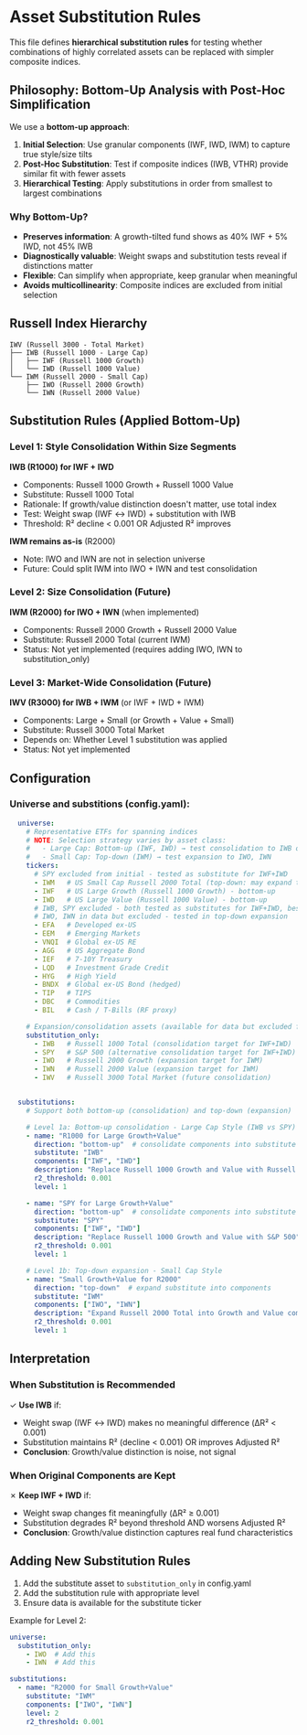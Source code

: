 # Asset Substitution Rules

This file defines **hierarchical substitution rules** for testing whether combinations of highly correlated assets can be replaced with simpler composite indices.

## Philosophy: Bottom-Up Analysis with Post-Hoc Simplification

We use a **bottom-up approach**:
1. **Initial Selection**: Use granular components (IWF, IWD, IWM) to capture true style/size tilts
2. **Post-Hoc Substitution**: Test if composite indices (IWB, VTHR) provide similar fit with fewer assets
3. **Hierarchical Testing**: Apply substitutions in order from smallest to largest combinations

### Why Bottom-Up?

- **Preserves information**: A growth-tilted fund shows as 40% IWF + 5% IWD, not 45% IWB
- **Diagnostically valuable**: Weight swaps and substitution tests reveal if distinctions matter
- **Flexible**: Can simplify when appropriate, keep granular when meaningful
- **Avoids multicollinearity**: Composite indices are excluded from initial selection

## Russell Index Hierarchy

```
IWV (Russell 3000 - Total Market)
├── IWB (Russell 1000 - Large Cap)
│   ├── IWF (Russell 1000 Growth)
│   └── IWD (Russell 1000 Value)
└── IWM (Russell 2000 - Small Cap)
    ├── IWO (Russell 2000 Growth)
    └── IWN (Russell 2000 Value)
```

## Substitution Rules (Applied Bottom-Up)

### Level 1: Style Consolidation Within Size Segments

**IWB (R1000) for IWF + IWD**
- Components: Russell 1000 Growth + Russell 1000 Value
- Substitute: Russell 1000 Total
- Rationale: If growth/value distinction doesn't matter, use total index
- Test: Weight swap (IWF ↔ IWD) + substitution with IWB
- Threshold: R² decline < 0.001 OR Adjusted R² improves

**IWM remains as-is** (R2000)
- Note: IWO and IWN are not in selection universe
- Future: Could split IWM into IWO + IWN and test consolidation

### Level 2: Size Consolidation (Future)

**IWM (R2000) for IWO + IWN** (when implemented)
- Components: Russell 2000 Growth + Russell 2000 Value
- Substitute: Russell 2000 Total (current IWM)
- Status: Not yet implemented (requires adding IWO, IWN to substitution_only)

### Level 3: Market-Wide Consolidation (Future)

**IWV (R3000) for IWB + IWM** (or IWF + IWD + IWM)
- Components: Large + Small (or Growth + Value + Small)
- Substitute: Russell 3000 Total Market
- Depends on: Whether Level 1 substitution was applied
- Status: Not yet implemented

## Configuration

### Universe and substitions (config.yaml):
```yaml
  universe:
    # Representative ETFs for spanning indices
    # NOTE: Selection strategy varies by asset class:
    #   - Large Cap: Bottom-up (IWF, IWD) → test consolidation to IWB or SPY (best substitute wins)
    #   - Small Cap: Top-down (IWM) → test expansion to IWO, IWN
    tickers:
      # SPY excluded from initial - tested as substitute for IWF+IWD
      - IWM   # US Small Cap Russell 2000 Total (top-down: may expand to IWO+IWN)
      - IWF   # US Large Growth (Russell 1000 Growth) - bottom-up
      - IWD   # US Large Value (Russell 1000 Value) - bottom-up
      # IWB, SPY excluded - both tested as substitutes for IWF+IWD, best one used
      # IWO, IWN in data but excluded - tested in top-down expansion
      - EFA   # Developed ex-US
      - EEM   # Emerging Markets
      - VNQI  # Global ex-US RE
      - AGG   # US Aggregate Bond
      - IEF   # 7-10Y Treasury
      - LQD   # Investment Grade Credit
      - HYG   # High Yield
      - BNDX  # Global ex-US Bond (hedged)
      - TIP   # TIPS
      - DBC   # Commodities
      - BIL   # Cash / T-Bills (RF proxy)

    # Expansion/consolidation assets (available for data but excluded from initial selection)
    substitution_only:
      - IWB   # Russell 1000 Total (consolidation target for IWF+IWD)
      - SPY   # S&P 500 (alternative consolidation target for IWF+IWD)
      - IWO   # Russell 2000 Growth (expansion target for IWM)
      - IWN   # Russell 2000 Value (expansion target for IWM)
      - IWV   # Russell 3000 Total Market (future consolidation)


  substitutions:
    # Support both bottom-up (consolidation) and top-down (expansion)

    # Level 1a: Bottom-up consolidation - Large Cap Style (IWB vs SPY)
    - name: "R1000 for Large Growth+Value"
      direction: "bottom-up"  # consolidate components into substitute
      substitute: "IWB"
      components: ["IWF", "IWD"]
      description: "Replace Russell 1000 Growth and Value with Russell 1000 Total"
      r2_threshold: 0.001
      level: 1

    - name: "SPY for Large Growth+Value"
      direction: "bottom-up"  # consolidate components into substitute
      substitute: "SPY"
      components: ["IWF", "IWD"]
      description: "Replace Russell 1000 Growth and Value with S&P 500"
      r2_threshold: 0.001
      level: 1

    # Level 1b: Top-down expansion - Small Cap Style
    - name: "Small Growth+Value for R2000"
      direction: "top-down"  # expand substitute into components
      substitute: "IWM"
      components: ["IWO", "IWN"]
      description: "Expand Russell 2000 Total into Growth and Value components"
      r2_threshold: 0.001
      level: 1

```



## Interpretation

### When Substitution is Recommended

✓ **Use IWB** if:
- Weight swap (IWF ↔ IWD) makes no meaningful difference (ΔR² < 0.001)
- Substitution maintains R² (decline < 0.001) OR improves Adjusted R²
- **Conclusion**: Growth/value distinction is noise, not signal

### When Original Components are Kept

✗ **Keep IWF + IWD** if:
- Weight swap changes fit meaningfully (ΔR² ≥ 0.001)
- Substitution degrades R² beyond threshold AND worsens Adjusted R²
- **Conclusion**: Growth/value distinction captures real fund characteristics

## Adding New Substitution Rules

1. Add the substitute asset to `substitution_only` in config.yaml
2. Add the substitution rule with appropriate level
3. Ensure data is available for the substitute ticker

Example for Level 2:
```yaml
universe:
  substitution_only:
    - IWO  # Add this
    - IWN  # Add this

substitutions:
  - name: "R2000 for Small Growth+Value"
    substitute: "IWM"
    components: ["IWO", "IWN"]
    level: 2
    r2_threshold: 0.001
```
